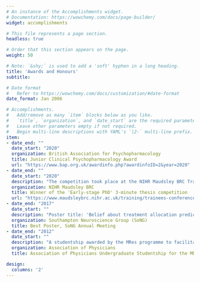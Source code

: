 ```yaml
---
# An instance of the Accomplishments widget.
# Documentation: https://wowchemy.com/docs/page-builder/
widget: accomplishments

# This file represents a page section.
headless: true

# Order that this section appears on the page.
weight: 50

# Note: `&shy;` is used to add a 'soft' hyphen in a long heading.
title: 'Awards and Honours'
subtitle:

# Date format
#   Refer to https://wowchemy.com/docs/customization/#date-format
date_format: Jan 2006

# Accomplishments.
#   Add/remove as many `item` blocks below as you like.
#   `title`, `organization`, and `date_start` are the required parameters.
#   Leave other parameters empty if not required.
#   Begin multi-line descriptions with YAML's `|2-` multi-line prefix.
item:
- date_end: ""
  date_start: "2020"
  organization: British Association for Psychopharmacology
  title: Junior Clinical Psychopharmacology Award
  url: "https://www.bap.org.uk/awardinfo.php?awardinfoID=2&year=2020"
- date_end: ""
  date_start: "2020"
  description: "The competition took place at the NIHR Maudsley BRC Trainees' conference"
  organization: NIHR Maudsley BRC
  title: Winner of the 'Early-stage PhD' 3-minute thesis competition
  url: "https://www.maudsleybrc.nihr.ac.uk/training/trainees-conference-2020/"
- date_end: "2017"
  date_start: ""
  description: "Poster title: 'Belief about treatment allocation predicts placebo response in the 7.5% CO2 inhalational model of anxiety'"
  organization: Southampton Neuroscience Group (SoNG)
  title: Best Poster, SoNG Annual Meeting
- date_end: "2012"
  date_start: ""
  description: "A studentship awarded by the MRes programme to facilitate the work of two outstanding students"
  organization: Association of Physicians
  title: Association of Physicians Undergraduate Studentship for the MRes in Medical Sciences Course

design:
  columns: '2' 
---
```

